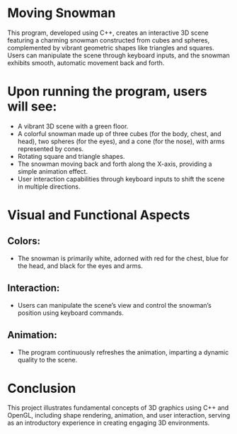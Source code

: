# Moving Snowman 
This program, developed using C++, creates an interactive 3D scene featuring a charming snowman constructed from cubes and spheres, complemented by vibrant geometric shapes like triangles and squares. Users can manipulate the scene through keyboard inputs, and the snowman exhibits smooth, automatic movement back and forth.   
   
   
# Upon running the program, users will see:

- A vibrant 3D scene with a green floor.
- A colorful snowman made up of three cubes (for the body, chest, and head), two spheres (for the eyes), and a cone (for the nose), with arms represented by cones.
- Rotating square and triangle shapes.
- The snowman moving back and forth along the X-axis, providing a simple animation effect.
- User interaction capabilities through keyboard inputs to shift the scene in multiple directions.
# Visual and Functional Aspects
## Colors:
- The snowman is primarily white, adorned with red for the chest, blue for the head, and black for the eyes and arms.
## Interaction:
- Users can manipulate the scene’s view and control the snowman’s position using keyboard commands.
## Animation: 
- The program continuously refreshes the animation, imparting a dynamic quality to the scene.

# Conclusion
This project illustrates fundamental concepts of 3D graphics using C++ and OpenGL, including shape rendering, animation, and user interaction, serving as an introductory experience in creating engaging 3D environments.
